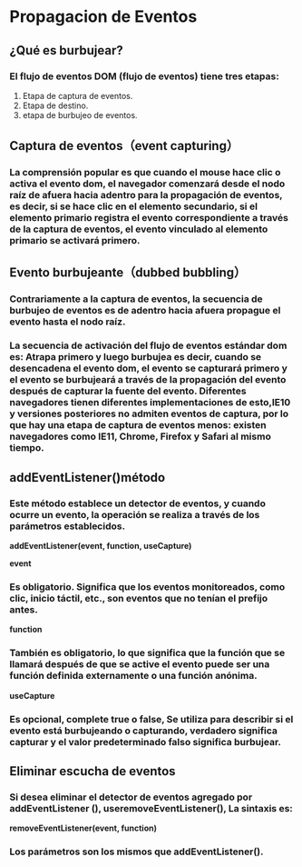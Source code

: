 # Propagacion de Eventos

## ¿Qué es burbujear?

### El flujo de eventos DOM (flujo de eventos) tiene tres etapas: 
1. Etapa de captura de eventos.
2. Etapa de destino.
3. etapa de burbujeo de eventos.

## Captura de eventos（event  capturing）
### La comprensión popular es que cuando el mouse hace clic o activa el evento dom, el navegador comenzará desde el nodo raíz de afuera hacia adentro para la propagación de eventos, es decir, si se hace clic en el elemento secundario, si el elemento primario registra el evento correspondiente a través de la captura de eventos, el evento vinculado al elemento primario se activará primero.

## Evento burbujeante（dubbed  bubbling）
### Contrariamente a la captura de eventos, la secuencia de burbujeo de eventos es de adentro hacia afuera propague el evento hasta el nodo raíz.

### La secuencia de activación del flujo de eventos estándar dom es: Atrapa primero y luego burbujea es decir, cuando se desencadena el evento dom, el evento se capturará primero y el evento se burbujeará a través de la propagación del evento después de capturar la fuente del evento. Diferentes navegadores tienen diferentes implementaciones de esto,IE10 y versiones posteriores no admiten eventos de captura, por lo que hay una etapa de captura de eventos menos: existen navegadores como IE11, Chrome, Firefox y Safari al mismo tiempo.

## addEventListener()método
### Este método establece un detector de eventos, y cuando ocurre un evento, la operación se realiza a través de los parámetros establecidos.

**addEventListener(event, function, useCapture)**

**event**
### Es obligatorio. Significa que los eventos monitoreados, como clic, inicio táctil, etc., son eventos que no tenían el prefijo antes.

**function**
### También es obligatorio, lo que significa que la función que se llamará después de que se active el evento puede ser una función definida externamente o una función anónima.

**useCapture**
###  Es opcional, complete true o false, Se utiliza para describir si el evento está burbujeando o capturando, verdadero significa capturar y el valor predeterminado falso significa burbujear.

## Eliminar escucha de eventos
### Si desea eliminar el detector de eventos agregado por addEventListener (), useremoveEventListener(), La sintaxis es:

 **removeEventListener(event, function)**

### Los parámetros son los mismos que addEventListener().